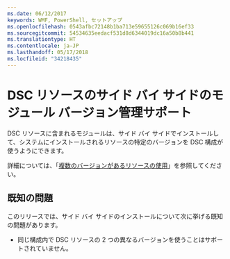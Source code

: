 ```yaml
---
ms.date: 06/12/2017
keywords: WMF, PowerShell, セットアップ
ms.openlocfilehash: 0543afbc72148b1ba713e59655126c069b16ef33
ms.sourcegitcommit: 54534635eedacf531d8d6344019dc16a50b8b441
ms.translationtype: HT
ms.contentlocale: ja-JP
ms.lasthandoff: 05/17/2018
ms.locfileid: "34218435"
---
```

# <a name="side-by-side-module-versioning-support-for-dsc-resources"></a>DSC リソースのサイド バイ サイドのモジュール バージョン管理サポート

DSC リソースに含まれるモジュールは、サイド バイ サイドでインストールして、システムにインストールされるリソースの特定のバージョンを DSC 構成が使うようにできます。

詳細については、「[複数のバージョンがあるリソースの使用](https://msdn.microsoft.com/powershell/dsc/sxsresource)」を参照してください。

## <a name="known-issues"></a>既知の問題

このリリースでは、サイド バイ サイドのインストールについて次に挙げる既知の問題があります。

-   同じ構成内で DSC リソースの 2 つの異なるバージョンを使うことはサポートされていません。
